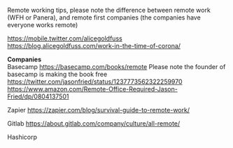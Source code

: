 Remote working tips, please note the difference between remote work (WFH or Panera), and remote first companies (the companies 
have everyone works remote)

https://mobile.twitter.com/alicegoldfuss
https://blog.alicegoldfuss.com/work-in-the-time-of-corona/



**Companies**  
Basecamp
https://basecamp.com/books/remote
Please note the founder of basecamp is making the book free
https://twitter.com/jasonfried/status/1237773562322259970
https://www.amazon.com/Remote-Office-Required-Jason-Fried/dp/0804137501


Zapier
https://zapier.com/blog/survival-guide-to-remote-work/

Gitlab
https://about.gitlab.com/company/culture/all-remote/

Hashicorp
